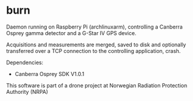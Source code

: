 # burn
Daemon running on Raspberry Pi (archlinuxarm), controlling a Canberra Osprey gamma detector and a G-Star IV GPS device.

Acquisitions and measurements are merged, saved to disk and optionally transferred over a TCP connection to the controlling application, crash.

Dependencies:
- Canberra Osprey SDK V1.0.1

This software is part of a drone project at Norwegian Radiation Protection Authority (NRPA)
